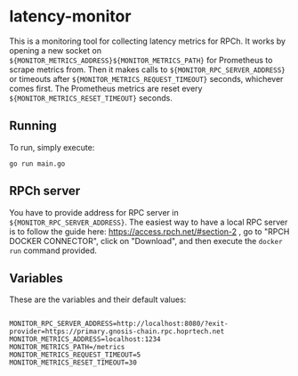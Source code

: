 # latency-monitor

This is a monitoring tool for collecting latency metrics for RPCh. It works by opening a new socket on `${MONITOR_METRICS_ADDRESS}${MONITOR_METRICS_PATH}` for Prometheus to scrape metrics from. Then it makes calls to `${MONITOR_RPC_SERVER_ADDRESS}` or timeouts after `${MONITOR_METRICS_REQUEST_TIMEOUT}` seconds, whichever comes first. The Prometheus metrics are reset every `${MONITOR_METRICS_RESET_TIMEOUT}` seconds.

## Running

To run, simply execute:

```shell
go run main.go
```

## RPCh server

You have to provide address for RPC server in `${MONITOR_RPC_SERVER_ADDRESS}`. The easiest way to have a local RPC server is to follow the guide here: https://access.rpch.net/#section-2 , go to "RPCH DOCKER CONNECTOR", click on "Download", and then execute the `docker run` command provided.

## Variables

These are the variables and their default values:

```env

MONITOR_RPC_SERVER_ADDRESS=http://localhost:8080/?exit-provider=https://primary.gnosis-chain.rpc.hoprtech.net
MONITOR_METRICS_ADDRESS=localhost:1234
MONITOR_METRICS_PATH=/metrics
MONITOR_METRICS_REQUEST_TIMEOUT=5
MONITOR_METRICS_RESET_TIMEOUT=30
```
